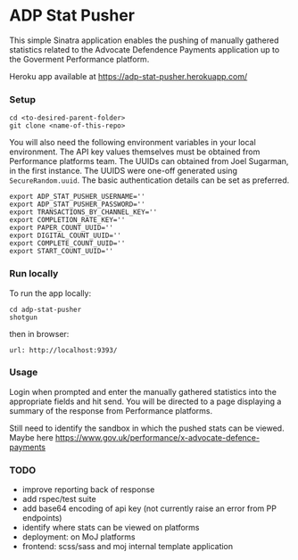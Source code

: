 # ADP Stat Pusher

This simple Sinatra application enables the pushing of manually gathered statistics related to the Advocate
Defendence Payments application up to the Goverment Performance platform.

Heroku app available at https://adp-stat-pusher.herokuapp.com/

### Setup

```
cd <to-desired-parent-folder>
git clone <name-of-this-repo>
```

You will also need the following environment variables in your local environment. The API key values themselves must be obtained from Performance platforms team. The UUIDs can obtained from Joel Sugarman, in the first instance. The UUIDS were one-off generated using ```SecureRandom.uuid```. The basic authentication details can be set as preferred.

```
export ADP_STAT_PUSHER_USERNAME=''
export ADP_STAT_PUSHER_PASSWORD=''
export TRANSACTIONS_BY_CHANNEL_KEY=''
export COMPLETION_RATE_KEY=''
export PAPER_COUNT_UUID=''
export DIGITAL_COUNT_UUID=''
export COMPLETE_COUNT_UUID=''
export START_COUNT_UUID=''
```
### Run locally

To run the app locally:

```
cd adp-stat-pusher
shotgun
```

then in browser:

```
url: http://localhost:9393/
```

### Usage

Login when prompted and enter the manually gathered statistics into the appropriate fields and hit send. You will be directed to a page displaying a summary of the response from Performance platforms.

Still need to identify the sandbox in which the pushed stats can be viewed. Maybe here
https://www.gov.uk/performance/x-advocate-defence-payments


### TODO

  - improve reporting back of response
  - add rspec/test suite
  - add base64 encoding of api key (not currently raise an error from PP endpoints)
  - identify where stats can be viewed on platforms
  - deployment: on MoJ platforms
  - frontend: scss/sass and moj internal template application
